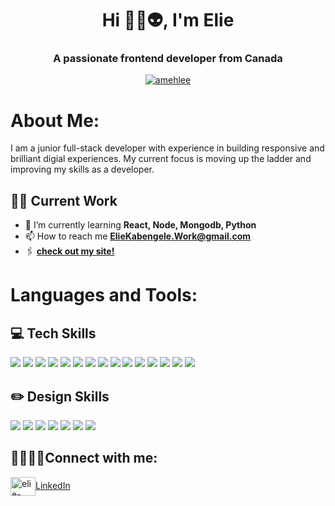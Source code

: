 <h1 align="center">Hi 🦑🐙👽, I'm Elie</h1>
<h3 align="center">A passionate frontend developer from Canada</h3>

<p align="center"> <a href="https://github.com/ryo-ma/github-profile-trophy"><img src="https://github-profile-trophy.vercel.app/?username=amehlee&row=1&no-frame=true" alt="amehlee" /></a> </p>

<h1 align="left">About Me:</h1>
I am a junior full-stack developer with experience in building responsive and brilliant digial experiences. My current focus is moving up the ladder and improving my skills as a developer.

## ✍🏾 Current Work

- 🌱 I’m currently learning **React, Node, Mongodb, Python**
- 📫 How to reach me **ElieKabengele.Work@gmail.com**
- 🖇️ <a href="Amehlee.github.io/Portfolio"><b>check out my site!</b></a>

<h1 align="left">Languages and Tools:</h1>

## 💻 Tech Skills

<img src="https://img.shields.io/badge/Java-ED8B00?style=for-the-badge&logo=java&logoColor=white"/></a>
<img src="https://img.shields.io/badge/C%23-239120?style=for-the-badge&logo=c-sharp&logoColor=white"/></a>
<img src="https://img.shields.io/badge/Python-14354C?style=for-the-badge&logo=python&logoColor=whit"/></a>
<img src="https://img.shields.io/badge/HTML5-E34F26?style=for-the-badge&logo=html5&logoColor=white"/></a>
<img src="https://img.shields.io/badge/CSS3-1572B6?style=for-the-badge&logo=css3&logoColor=white"/></a>
<img src="https://img.shields.io/badge/JavaScript-F7DF1E?style=for-the-badge&logo=javascript&logoColor=black"/></a>
<img src="https://img.shields.io/badge/React-20232A?style=for-the-badge&logo=react&logoColor=61DAFB"/></a>
<img src="https://img.shields.io/badge/Node.js-43853D?style=for-the-badge&logo=node.js&logoColor=white"/></a>
<img src="https://img.shields.io/badge/Spring-6DB33F?style=for-the-badge&logo=spring&logoColor=white"/></a>
<img src="https://img.shields.io/badge/Express.js-404D59?style=for-the-badge"/></a>
<img src="https://img.shields.io/badge/Oracle-F80000?style=for-the-badge&logo=Oracle&logoColor=white"/></a>
<img src="https://img.shields.io/badge/MySQL-00000F?style=for-the-badge&logo=mysql&logoColor=white"/></a>
<img src="https://img.shields.io/badge/MongoDB-4EA94B?style=for-the-badge&logo=mongodb&logoColor=white"/></a>
<img src="https://img.shields.io/badge/Unity-100000?style=for-the-badge&logo=unity&logoColor=white"/></a>
<img src="https://img.shields.io/badge/Lua-2C2D72?style=for-the-badge&logo=lua&logoColor=white"/></a>

## ✏️ Design Skills

<img src="https://img.shields.io/badge/Adobe%20Creative%20Cloud-DA1F26?style=for-the-badge&logo=Adobe%20Creative%20Cloud&logoColor=white"/></a>
<img src="https://img.shields.io/badge/Adobe%20XD-470137?style=for-the-badge&logo=Adobe%20XD&logoColor=#FF61F6"/></a>
<img src="https://img.shields.io/badge/Figma-F24E1E?style=for-the-badge&logo=figma&logoColor=white"/></a>
<img src="https://img.shields.io/badge/Bootstrap-563D7C?style=for-the-badge&logo=bootstrap&logoColor=white"/></a>
<img src="https://img.shields.io/badge/Material--UI-0081CB?style=for-the-badge&logo=material-ui&logoColor=white"/></a>
<img src="https://img.shields.io/badge/Tailwind_CSS-38B2AC?style=for-the-badge&logo=tailwind-css&logoColor=whit"/></a>
<img src="https://img.shields.io/badge/Krita-203759?style=for-the-badge&logo=krita&logoColor=EEF37B"/></a>

## 🫱🏼‍🫲🏾Connect with me:

<p align="left">
  <a href="https://linkedin.com/in/elie-kabengele-492475204" target="blank"><img align="center" src="https://raw.githubusercontent.com/rahuldkjain/github-profile-readme-generator/master/src/images/icons/Social/linked-in-alt.svg" alt="elie-kabengele-492475204" height="30" width="40" />LinkedIn</a>
</p>


<!-- shield icons from: "https://dev.to/envoy_/150-badges-for-github-pnk"-->
<!-- additional shield icons (more specific): "https://github.com/Ileriayo/markdown-badges"-->

